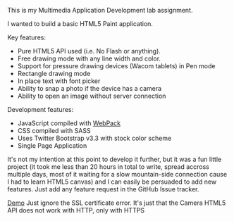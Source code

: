 This is my Multimedia Application Development lab assignment.

I wanted to build a basic HTML5 Paint application. 

Key features:

- Pure HTML5 API used (i.e. No Flash or anything).
- Free drawing mode with any line width and color. 
- Support for pressure drawing devices (Wacom tablets) in Pen mode
- Rectangle drawing mode
- In place text with font picker
- Ability to snap a photo if the device has a camera
- Ability to open an image without server connection

Development features:
- JavaScript compiled with [WebPack](https://webpack.js.org/)
- CSS compiled with SASS
- Uses Twitter Bootstrap v3.3 with stock color scheme
- Single Page Application

It's not my intention at this point to develop it further, but it was a fun little project (it took me less than 20 hours in total to write, spread accross multiple days, most of it waiting for a slow mountain-side connection cause I had to learn HTML5 canvas) and I can easily be persuaded to add new features. Just add any feature request in the GitHub Issue tracker.

[Demo](https://paint.borina.ro) 
Just ignore the SSL certificate error. It's just that the Camera HTML5 API does not work with HTTP, only with HTTPS